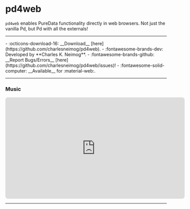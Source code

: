# pd4web

`pd4web` enables PureData functionality directly in web browsers. Not just the vanilla Pd, but Pd with all the externals! 

---
<div class="grid cards" markdown>
- :octicons-download-16: __Download__ [here](https://github.com/charlesneimog/pd4web).
- :fontawesome-brands-dev: Developed by **Charles K. Neimog**.
- :fontawesome-brands-github: __Report Bugs/Errors__ [here](https://github.com/charlesneimog/pd4web/issues)!
- :fontawesome-solid-computer: __Available__ for :material-web:.
</div>

---
<h3>Music</h3>

<div style="display: grid; grid-template-columns: repeat(2, 1fr); gap: 20px; justify-items: start;">
    <iframe style="border-radius: 8px" width="560" height="315" src="https://www.youtube.com/embed/ym5nmBIzyh0" title="YouTube video player" frameborder="0" allow="accelerometer; autoplay; clipboard-write; encrypted-media; gyroscope; picture-in-picture; web-share" referrerpolicy="strict-origin-when-cross-origin" allowfullscreen></iframe>
</div>

---

<script src="https://giscus.app/client.js"
        data-repo="charlesneimog/Awesome-PD"
        data-repo-id="R_kgDOLaunFg"
        data-category="Comments"
        data-category-id="DIC_kwDOLaunFs4CnXHy"
        data-mapping="title"
        data-strict="0"
        data-reactions-enabled="1"
        data-emit-metadata="0"
        data-input-position="bottom"
        data-theme="preferred_color_scheme"
        data-lang="en"
        data-loading="lazy"
        crossorigin="anonymous"
        async>
</script>

